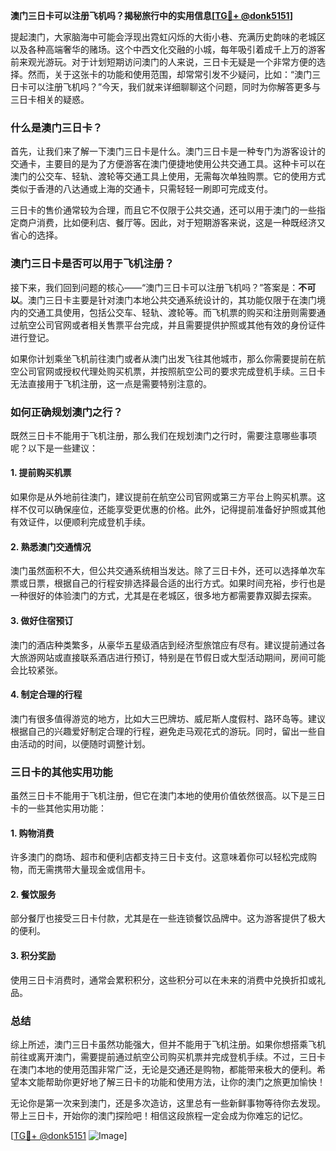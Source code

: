 **澳门三日卡可以注册飞机吗？揭秘旅行中的实用信息[[TG💪+ @donk5151](https://t.me/s/donk5151)]**

提起澳门，大家脑海中可能会浮现出霓虹闪烁的大街小巷、充满历史韵味的老城区以及各种高端奢华的赌场。这个中西文化交融的小城，每年吸引着成千上万的游客前来观光游玩。对于计划短期访问澳门的人来说，三日卡无疑是一个非常方便的选择。然而，关于这张卡的功能和使用范围，却常常引发不少疑问，比如：“澳门三日卡可以注册飞机吗？”今天，我们就来详细聊聊这个问题，同时为你解答更多与三日卡相关的疑惑。

### 什么是澳门三日卡？

首先，让我们来了解一下澳门三日卡是什么。澳门三日卡是一种专门为游客设计的交通卡，主要目的是为了方便游客在澳门便捷地使用公共交通工具。这种卡可以在澳门的公交车、轻轨、渡轮等交通工具上使用，无需每次单独购票。它的使用方式类似于香港的八达通或上海的交通卡，只需轻轻一刷即可完成支付。

三日卡的售价通常较为合理，而且它不仅限于公共交通，还可以用于澳门的一些指定商户消费，比如便利店、餐厅等。因此，对于短期游客来说，这是一种既经济又省心的选择。

### 澳门三日卡是否可以用于飞机注册？

接下来，我们回到问题的核心——“澳门三日卡可以注册飞机吗？”答案是：**不可以**。澳门三日卡主要是针对澳门本地公共交通系统设计的，其功能仅限于在澳门境内的交通工具使用，包括公交车、轻轨、渡轮等。而飞机票的购买和注册则需要通过航空公司官网或者相关售票平台完成，并且需要提供护照或其他有效的身份证件进行登记。

如果你计划乘坐飞机前往澳门或者从澳门出发飞往其他城市，那么你需要提前在航空公司官网或授权代理处购买机票，并按照航空公司的要求完成登机手续。三日卡无法直接用于飞机注册，这一点是需要特别注意的。

### 如何正确规划澳门之行？

既然三日卡不能用于飞机注册，那么我们在规划澳门之行时，需要注意哪些事项呢？以下是一些建议：

#### 1. 提前购买机票
如果你是从外地前往澳门，建议提前在航空公司官网或第三方平台上购买机票。这样不仅可以确保座位，还能享受更优惠的价格。此外，记得提前准备好护照或其他有效证件，以便顺利完成登机手续。

#### 2. 熟悉澳门交通情况
澳门虽然面积不大，但公共交通系统相当发达。除了三日卡外，还可以选择单次车票或日票，根据自己的行程安排选择最合适的出行方式。如果时间充裕，步行也是一种很好的体验澳门的方式，尤其是在老城区，很多地方都需要靠双脚去探索。

#### 3. 做好住宿预订
澳门的酒店种类繁多，从豪华五星级酒店到经济型旅馆应有尽有。建议提前通过各大旅游网站或直接联系酒店进行预订，特别是在节假日或大型活动期间，房间可能会比较紧张。

#### 4. 制定合理的行程
澳门有很多值得游览的地方，比如大三巴牌坊、威尼斯人度假村、路环岛等。建议根据自己的兴趣爱好制定合理的行程，避免走马观花式的游玩。同时，留出一些自由活动的时间，以便随时调整计划。

### 三日卡的其他实用功能

虽然三日卡不能用于飞机注册，但它在澳门本地的使用价值依然很高。以下是三日卡的一些其他实用功能：

#### 1. 购物消费
许多澳门的商场、超市和便利店都支持三日卡支付。这意味着你可以轻松完成购物，而无需携带大量现金或信用卡。

#### 2. 餐饮服务
部分餐厅也接受三日卡付款，尤其是在一些连锁餐饮品牌中。这为游客提供了极大的便利。

#### 3. 积分奖励
使用三日卡消费时，通常会累积积分，这些积分可以在未来的消费中兑换折扣或礼品。

### 总结

综上所述，澳门三日卡虽然功能强大，但并不能用于飞机注册。如果你想搭乘飞机前往或离开澳门，需要提前通过航空公司购买机票并完成登机手续。不过，三日卡在澳门本地的使用范围非常广泛，无论是交通还是购物，都能带来极大的便利。希望本文能帮助你更好地了解三日卡的功能和使用方法，让你的澳门之旅更加愉快！

无论你是第一次来到澳门，还是多次造访，这里总有一些新鲜事物等待你去发现。带上三日卡，开始你的澳门探险吧！相信这段旅程一定会成为你难忘的记忆。

[[TG💪+ @donk5151](https://t.me/s/donk5151) ![Image](https://i.postimg.cc/rwNCRYN7/Snipaste-2025-04-30-17-27-05.png)]